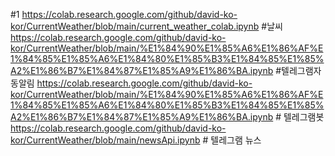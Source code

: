 #1 https://colab.research.google.com/github/david-ko-kor/CurrentWeather/blob/main/current_weather_colab.ipynb #날씨
https://colab.research.google.com/github/david-ko-kor/CurrentWeather/blob/main/%E1%84%90%E1%85%A6%E1%86%AF%E1%84%85%E1%85%A6%E1%84%80%E1%85%B3%E1%84%85%E1%85%A2%E1%86%B7%E1%84%87%E1%85%A9%E1%86%BA.ipynb #텔레그램자동알림
https://colab.research.google.com/github/david-ko-kor/CurrentWeather/blob/main/%E1%84%90%E1%85%A6%E1%86%AF%E1%84%85%E1%85%A6%E1%84%80%E1%85%B3%E1%84%85%E1%85%A2%E1%86%B7%E1%84%87%E1%85%A9%E1%86%BA.ipynb # 텔레그램봇
https://colab.research.google.com/github/david-ko-kor/CurrentWeather/blob/main/newsApi.ipynb # 텔레그램 뉴스


